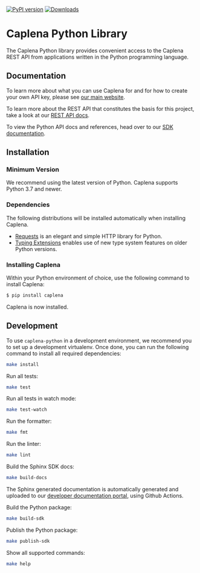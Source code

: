 [![PyPI version](https://badge.fury.io/py/caplena.svg)](https://badge.fury.io/py/caplena)
[![Downloads](https://static.pepy.tech/personalized-badge/caplena?period=month&units=international_system&left_color=black&right_color=brightgreen&left_text=downloads/month)](https://pepy.tech/project/caplena)

# Caplena Python Library

The Caplena Python library provides convenient access to the Caplena REST API from applications written in the Python programming language.

## Documentation

To learn more about what you can use Caplena for and for how to create your own API key, please see [our main website](https://caplena.com/).

To learn more about the REST API that constitutes the basis for this project, take a look at our [REST API docs](https://developers.caplena.com/).

To view the Python API docs and references, head over to our [SDK documentation](https://developers.caplena.com/sdk/python/).

## Installation

### Minimum Version

We recommend using the latest version of Python. Caplena supports Python 3.7 and newer.

### Dependencies

The following distributions will be installed automatically when installing Caplena.

- [Requests](https://docs.python-requests.org/en/latest/) is an elegant and simple HTTP library for Python.
- [Typing Extensions](https://github.com/python/typing/tree/master/typing_extensions) enables use of new type system features on older Python versions.

### Installing Caplena

Within your Python environment of choice, use the following command to install Caplena:

```sh
$ pip install caplena
```

Caplena is now installed.

## Development

To use `caplena-python` in a development environment, we recommend you to set up a development virtualenv. Once done, you
can run the following command to install all required dependencies:

```sh
make install
```

Run all tests:

```sh
make test
```

Run all tests in watch mode:

```sh
make test-watch
```

Run the formatter:

```sh
make fmt
```

Run the linter:

```sh
make lint
```

Build the Sphinx SDK docs:

```sh
make build-docs
```

The Sphinx generated documentation is automatically generated and uploaded to our [developer documentation portal](https://caplena.com/docs/sdk/python/), using Github Actions.

Build the Python package:

```sh
make build-sdk
```

Publish the Python package:

```sh
make publish-sdk
```

Show all supported commands:

```sh
make help
```
